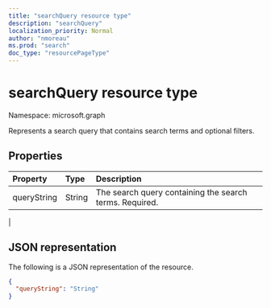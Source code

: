 ```yaml
---
title: "searchQuery resource type"
description: "searchQuery"
localization_priority: Normal
author: "nmoreau"
ms.prod: "search"
doc_type: "resourcePageType"
---
```


# searchQuery resource type

Namespace: microsoft.graph

Represents a search query that contains search terms and optional filters.

## Properties

| Property     | Type        | Description |
|:-------------|:------------|:------------|
|queryString|String|The search query containing the search terms. Required.|
|

## JSON representation

The following is a JSON representation of the resource.

```json
{
  "queryString": "String"
}
```